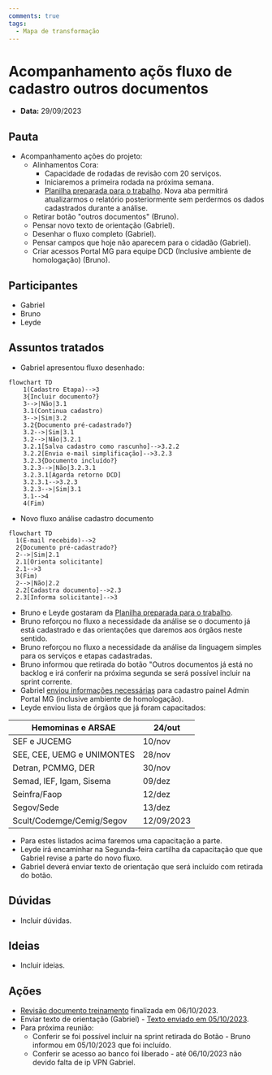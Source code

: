 ```yaml
---
comments: true
tags:
  - Mapa de transformação
---
```


# Acompanhamento açõs fluxo de cadastro outros documentos

- **Data:** 29/09/2023

## Pauta
- Acompanhamento ações do projeto:
    - Alinhamentos Cora:
        - Capacidade de rodadas de revisão com 20 serviços.
        - Iniciaremos a primeira rodada na próxima semana.
        - [Planilha preparada para o trabalho](https://cecad365.sharepoint.com/:x:/s/SCCA-DCAE-Canaiseletrnicos/ESNLHigw6WVJq1DG2Bucl38B20w4nSn5JSK4qV7l2GJ-OQ?e=97eBG9). Nova aba permitirá atualizarmos o relatório posteriormente sem perdermos os dados cadastrados durante a análise.
  - Retirar botão "outros documentos" (Bruno).
  - Pensar novo texto de orientação (Gabriel).
  - Desenhar o fluxo completo (Gabriel).
  - Pensar campos que hoje não aparecem para o cidadão (Gabriel).
  - Criar acessos Portal MG para equipe DCD (Inclusive ambiente de homologação) (Bruno).

## Participantes
- Gabriel
- Bruno
- Leyde

## Assuntos tratados
- Gabriel apresentou fluxo desenhado:

```mermaid
flowchart TD
    1(Cadastro Etapa)-->3
    3{Incluir documento?}
    3-->|Não|3.1
    3.1(Continua cadastro)
    3-->|Sim|3.2
    3.2{Documento pré-cadastrado?}
    3.2-->|Sim|3.1
    3.2-->|Não|3.2.1
    3.2.1[Salva cadastro como rascunho]-->3.2.2
    3.2.2[Envia e-mail simplificação]-->3.2.3
    3.2.3{Documento incluído?}
    3.2.3-->|Não|3.2.3.1
    3.2.3.1[Agarda retorno DCD]
    3.2.3.1-->3.2.3
    3.2.3-->|Sim|3.1
    3.1-->4
    4(Fim)
```

- Novo fluxo análise cadastro documento

```mermaid
flowchart TD
  1(E-mail recebido)-->2
  2{Documento pré-cadastrado?}
  2-->|Sim|2.1
  2.1[Orienta solicitante]
  2.1-->3
  3(Fim)
  2-->|Não|2.2
  2.2[Cadastra documento]-->2.3
  2.3[Informa solicitante]-->3

```

- Bruno e Leyde gostaram da [Planilha preparada para o trabalho](https://cecad365.sharepoint.com/:x:/s/SCCA-DCAE-Canaiseletrnicos/ESNLHigw6WVJq1DG2Bucl38B20w4nSn5JSK4qV7l2GJ-OQ?e=97eBG9).
- Bruno reforçou no fluxo a necessidade da análise se o documento já está cadastrado e das orientações que daremos aos órgãos neste sentido.
- Bruno reforçou no fluxo a necessidade da análise da linguagem simples para os serviços e etapas cadastradas.
- Bruno informou que retirada do botão "Outros documentos já está no backlog e irá conferir na próxima segunda se será possível incluir na sprint corrente.
- Gabriel [enviou informações necessárias](https://github.com/suges-mg/handbook/issues/36) para cadastro painel Admin Portal MG (inclusive ambiente de homologação).
- Leyde enviou lista de órgãos que já foram capacitados:

| Hemominas e ARSAE          | 24/out     |
|----------------------------|------------|
| SEF e JUCEMG               | 10/nov     |
| SEE, CEE, UEMG e UNIMONTES | 28/nov     |
| Detran, PCMMG, DER         | 30/nov     |
| Semad, IEF, Igam, Sisema   | 09/dez     |
| Seinfra/Faop               | 12/dez     |
| Segov/Sede                 | 13/dez     |
| Scult/Codemge/Cemig/Segov  | 12/09/2023 |

- Para estes listados acima faremos uma capacitação a parte.
- Leyde irá encaminhar na Segunda-feira cartilha da capacitação que que Gabriel revise a parte do novo fluxo.
- Gabriel deverá enviar texto de orientação que será incluído com retirada do botão.

## Dúvidas
- Incluir dúvidas.

## Ideias
- Incluir ideias.

## Ações
- [Revisão documento treinamento](https://github.com/lab-mg/handbook/issues/44) finalizada em 06/10/2023.
- Enviar texto de orientação (Gabriel) - [Texto enviado em 05/10/2023](https://github.com/lab-mg/handbook/issues/37#issuecomment-1750925109).
- Para próxima reunião:
    - Conferir se foi possível incluir na sprint retirada do Botão - Bruno informou em 05/10/2023 que foi incluído.
    - Conferir se acesso ao banco foi liberado - até 06/10/2023 não devido falta de ip VPN Gabriel.
